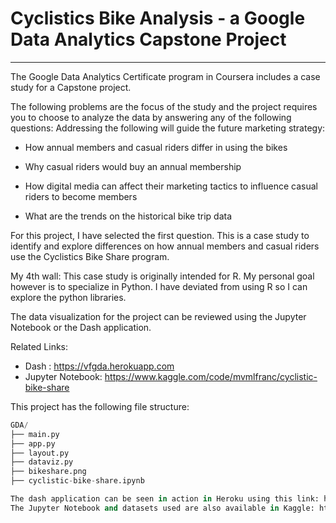 # Cyclistics Bike Analysis - a Google Data Analytics Capstone Project
---

The Google Data Analytics Certificate program in Coursera includes a case study for a Capstone project. 

The following problems are the focus of the study and the project requires you to choose to analyze the data by answering any of the following questions:
Addressing the following will guide the future marketing strategy:

- How annual members and casual riders differ in using the bikes

- Why casual riders would buy an annual membership

- How digital media can affect their marketing tactics to influence casual riders to become members

- What are the trends on the historical bike trip data

For this project, I have selected the first question. This is a case study to identify and explore differences on how annual members and casual riders use the Cyclistics Bike Share program.

My 4th wall: This case study is originally intended for R. My personal goal however is to specialize in Python. I have deviated from using R so I can explore the python libraries.

The data visualization for the project can be reviewed using the Jupyter Notebook or the Dash application.

Related Links:
- Dash : https://vfgda.herokuapp.com
- Jupyter Notebook: https://www.kaggle.com/code/mvmlfranc/cyclistic-bike-share

This project has the following file structure:

```python
GDA/
├── main.py
├── app.py
├── layout.py
├── dataviz.py
├── bikeshare.png
├── cyclistic-bike-share.ipynb

The dash application can be seen in action in Heroku using this link: https://vfgda.herokuapp.com .
The Jupyter Notebook and datasets used are also available in Kaggle: https://www.kaggle.com/code/mvmlfranc/cyclistic-bike-share.